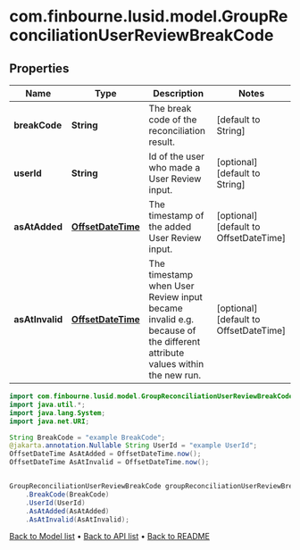 # com.finbourne.lusid.model.GroupReconciliationUserReviewBreakCode

## Properties

Name | Type | Description | Notes
------------ | ------------- | ------------- | -------------
**breakCode** | **String** | The break code of the reconciliation result. | [default to String]
**userId** | **String** | Id of the user who made a User Review input. | [optional] [default to String]
**asAtAdded** | [**OffsetDateTime**](OffsetDateTime.md) | The timestamp of the added User Review input. | [optional] [default to OffsetDateTime]
**asAtInvalid** | [**OffsetDateTime**](OffsetDateTime.md) | The timestamp when User Review input became invalid e.g. because of the different attribute values within the new run. | [optional] [default to OffsetDateTime]

```java
import com.finbourne.lusid.model.GroupReconciliationUserReviewBreakCode;
import java.util.*;
import java.lang.System;
import java.net.URI;

String BreakCode = "example BreakCode";
@jakarta.annotation.Nullable String UserId = "example UserId";
OffsetDateTime AsAtAdded = OffsetDateTime.now();
OffsetDateTime AsAtInvalid = OffsetDateTime.now();


GroupReconciliationUserReviewBreakCode groupReconciliationUserReviewBreakCodeInstance = new GroupReconciliationUserReviewBreakCode()
    .BreakCode(BreakCode)
    .UserId(UserId)
    .AsAtAdded(AsAtAdded)
    .AsAtInvalid(AsAtInvalid);
```


[Back to Model list](../README.md#documentation-for-models) &#8226; [Back to API list](../README.md#documentation-for-api-endpoints) &#8226; [Back to README](../README.md)
